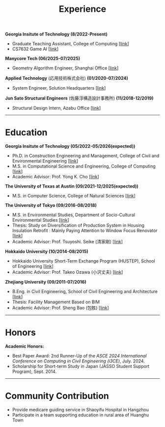 ﻿---
layout: archive
title: "Experience"
permalink: /experience/index.html
author_profile: true
---



**Georgia Insitute of Technology (8/2022-Present)**

- Graduate Teaching Assistant, College of Computing [[link](https://omscs.gatech.edu/news/ta-spotlight-yilong-chen)]
- CS7632 Game AI [[link](https://omscs.gatech.edu/cs-7632-game-ai)]

**Manycore Tech (06/2025-07/2025)**

- Geometry Algorithm Engineer, Shanghai Office [[link](https://manycoretech.com/)]

**Applied Technology** (応用技術株式会社) **(01/2020-07/2024)**

- System Engineer, Solution Headquarters [[link](https://www.apptec.co.jp/solution/)]

**Jun Sato Structural Engineers** (佐藤淳構造設計事務所) **(11/2018-12/2019)**

- Structural Design Intern, Azabu Office [[link](https://junsato.k.u-tokyo.ac.jp/)]





------

# Education

**Georgia Insitute of Technology (05/2022-05/2026(expected))** 

- Ph.D. in Construction Engineering and Management, College of Civil and Environmental Engineering [[link](https://ce.gatech.edu/)]
- M.S. in Computational Science and Engineering, College of Computing [[link](https://www.cc.gatech.edu/)]
- Academic Advisor: Prof. Yong K. Cho [[link](https://rical.ce.gatech.edu/)]

**The University of Texas at Austin (09/2021-12/2025(expected))**

- M.S. in Computer Science, College of Natural Sciences [[link](https://www.cs.utexas.edu/)]

**The University of Tokyo (09/2016-08/2018)**

- M.S. in Environmental Studies, Department of Socio-Cultural Environmental Studies [[link](https://sbk.k.u-tokyo.ac.jp/)]
- Thesis: Study on Diversification of Production System in Housing Insulation Retrofit : Mainly Paying Attention to Window Focus Renovator [[link](https://repository.dl.itc.u-tokyo.ac.jp/records/51546)]
- Academic Advisor: Prof. Tsuyoshi. Seike (清家剛) [[link](https://seikelab.k.u-tokyo.ac.jp/)]

**Hokkaido University (10/2014-08/2015)**

- Hokkaido University Short-Term Exchange Program (HUSTEP), School of Engineering  [[link](https://www.eng.hokudai.ac.jp/course/?c=4030)]
- Academic Advisor: Prof. Takeo Ozawa (小沢丈夫) [[link](https://5ko201604.wixsite.com/------------architec/)]

**Zhejiang University (09/2011-07/2016)**

- B.Eng. in Civil Engineering, School of Civil Engineering and Architecture  [[link](http://ee.zju.edu.cn/)]
- Thesis: Facility Management Based on BIM
- Academic Advisor: Prof. Sheng Bao (包胜) [[link](https://person.zju.edu.cn/en/0008402)]





------

# Honors

**Academic Honors:**

- Best Paper Award: 2nd Runner-Up of the *ASCE 2024 International Conference on Computing in Civil Engineering (i3CE)*, July. 2024.
- Scholarship for Short-term Study in Japan (JASSO Student Support Program), Sept. 2014.



------

# Community Contribution

- Provide medicare guiding service in Shaoyifu Hospital in Hangzhou
- Participate in a team supporting education in rural area of Huanghu Town
